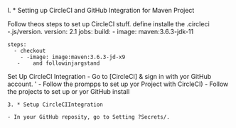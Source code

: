 I. * Setting up CircleCI and GitHub Integration for Maven Project

 Follow theos steps to set up CircleCI stuff.
define installe the .circleci -.js/version.
     version: 2.1
jobs:
     build:
        - image: maven:3.6.3-jdk-11

    steps:
      - checkout
        - -image: image:maven:3.6.3-jd-x9
       -    and followinjargstand

    

Set Up CircleCI Integration
    - Go to [CircleCI] & sign in with yor GitHub account.
'
    - Follow the prompps to set up yor Project with CircleCI)
     - Follow the projects to set up or yor GitHub install

    3. * Setup CircleCI Integration

    - In your GitHub reposity, go to Setting ?Secrets/.
